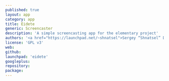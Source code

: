 ```yaml
---
published: true
layout: app
category: app
title: Eidete
generic: Screencaster
description: 'A simple screencasting app for the elementary project'
authors: '<a href="https://launchpad.net/~shnatsel">Sergey “Shnatsel” Davidoff</a>, <a href="https://launchpad.net/~name-is-carl">PerfectCarl</a>'
license: 'GPL v3'
web:
github:
launchpad: 'eidete'
googleplus:
repository:
package:
---
```

